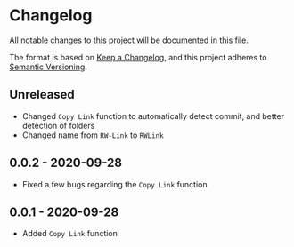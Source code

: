 # Changelog

All notable changes to this project will be documented in this file.

The format is based on [Keep a Changelog](https://keepachangelog.com/en/1.0.0/),
and this project adheres to [Semantic Versioning](https://semver.org/spec/v2.0.0.html).

## Unreleased

-   Changed `Copy Link` function to automatically detect commit, and better detection of folders
-   Changed name from `RW-Link` to `RWLink`

## 0.0.2 - 2020-09-28

-   Fixed a few bugs regarding the `Copy Link` function

## 0.0.1 - 2020-09-28

-   Added `Copy Link` function
